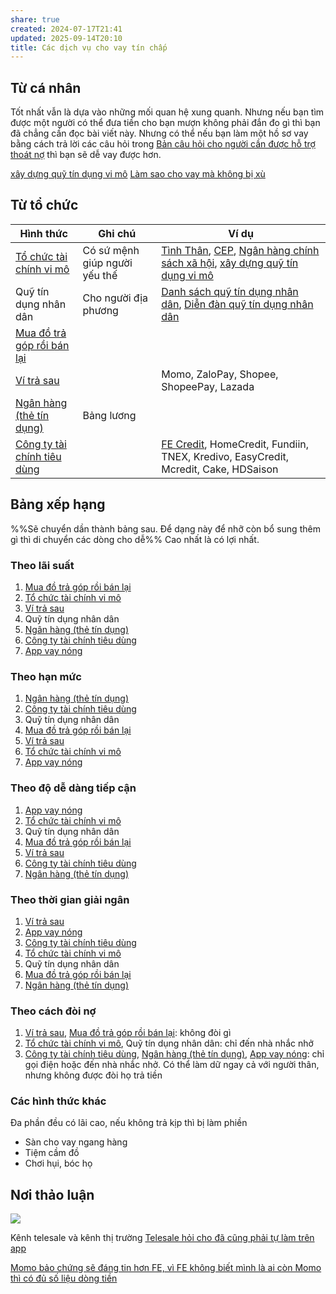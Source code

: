 ```yaml
---
share: true
created: 2024-07-17T21:41
updated: 2025-09-14T20:10
title: Các dịch vụ cho vay tín chấp
---
```

## Từ cá nhân
Tốt nhất vẫn là dựa vào những mối quan hệ xung quanh. Nhưng nếu bạn tìm được một người có thể đưa tiền cho bạn mượn không phải đắn đo gì thì bạn đã chẳng cần đọc bài viết này. Nhưng có thể nếu bạn làm một hồ sơ vay bằng cách trả lời các câu hỏi trong [Bản câu hỏi cho người cần được hỗ trợ thoát nợ](../../../%F0%9F%93%90D%E1%BB%B1%20%C3%A1n/Gi%C3%BAp%20nhau%20tho%C3%A1t%20n%E1%BB%A3/B%E1%BA%A3n%20c%C3%A2u%20h%E1%BB%8Fi%20cho%20ng%C6%B0%E1%BB%9Di%20c%E1%BA%A7n%20%C4%91%C6%B0%E1%BB%A3c%20h%E1%BB%97%20tr%E1%BB%A3%20tho%C3%A1t%20n%E1%BB%A3.md) thì bạn sẽ dễ vay được hơn.

[xây dựng quỹ tín dụng vi mô](../../../%F0%9F%93%90D%E1%BB%B1%20%C3%A1n/Gi%C3%BAp%20nhau%20tho%C3%A1t%20n%E1%BB%A3/Qu%E1%BB%B9/Ng%C3%A2n%20h%C3%A0ng%20mini%20v%C3%A0%20m%E1%BA%A1ng%20l%C6%B0%E1%BB%9Bi%20cho%20vay%20ngang%20h%C3%A0ng.md)
[Làm sao cho vay mà không bị xù](../../../%F0%9F%93%90D%E1%BB%B1%20%C3%A1n/Gi%C3%BAp%20nhau%20tho%C3%A1t%20n%E1%BB%A3/T%C3%A0i%20li%E1%BB%87u/L%C3%A0m%20sao%20cho%20vay%20m%C3%A0%20kh%C3%B4ng%20b%E1%BB%8B%20x%C3%B9.md)

## Từ tổ chức
| Hình thức                                                                                                                                                  | Ghi chú                       | Ví dụ                                                                                                                                                                                                                                                                                                                                                                                                                   |
| ---------------------------------------------------------------------------------------------------------------------------------------------------------- | ----------------------------- | ----------------------------------------------------------------------------------------------------------------------------------------------------------------------------------------------------------------------------------------------------------------------------------------------------------------------------------------------------------------------------------------------------------------------- |
| [Tổ chức tài chính vi mô](./T%E1%BB%95%20ch%E1%BB%A9c%20t%C3%A0i%20ch%C3%ADnh%20vi%20m%C3%B4/index.md)                                                                                                                                | Có sứ mệnh giúp người yếu thế | [Tình Thân](./T%E1%BB%95%20ch%E1%BB%A9c%20t%C3%A0i%20ch%C3%ADnh%20vi%20m%C3%B4/T%C3%ACnh%20Th%C3%A2n.md), [CEP](./T%E1%BB%95%20ch%E1%BB%A9c%20t%C3%A0i%20ch%C3%ADnh%20vi%20m%C3%B4/CEP.md), [Ngân hàng chính sách xã hội](./T%E1%BB%95%20ch%E1%BB%A9c%20t%C3%A0i%20ch%C3%ADnh%20vi%20m%C3%B4/Ng%C3%A2n%20h%C3%A0ng%20ch%C3%ADnh%20s%C3%A1ch%20x%C3%A3%20h%E1%BB%99i.md), [xây dựng quỹ tín dụng vi mô](../../../%F0%9F%93%90D%E1%BB%B1%20%C3%A1n/Gi%C3%BAp%20nhau%20tho%C3%A1t%20n%E1%BB%A3/Qu%E1%BB%B9/Ng%C3%A2n%20h%C3%A0ng%20mini%20v%C3%A0%20m%E1%BA%A1ng%20l%C6%B0%E1%BB%9Bi%20cho%20vay%20ngang%20h%C3%A0ng.md)                                                                                                                                                                                                                                                                                                |
| Quỹ tín dụng nhân dân                                                                                                                                      | Cho người địa phương          | [Danh sách quỹ tín dụng nhân dân](https://sbv.gov.vn/vi/w/danh-sách-qtdnd-đến-30/3/2025-2-1), [Diễn đàn quỹ tín dụng nhân dân](https://www.facebook.com/groups/586777684845399/) |
| [Mua đồ trả góp rồi bán lại](../../../%E2%9A%A1Hi%E1%BB%83u%20bi%E1%BA%BFt%20s%C3%A2u/T%E1%BB%95%20ch%E1%BB%A9c%20t%C3%A0i%20ch%C3%ADnh/T%E1%BB%95%20ch%E1%BB%A9c%20t%C3%ADn%20d%E1%BB%A5ng/C%C3%B3%20th%E1%BB%83%20vay%20ti%E1%BB%81n%20b%E1%BA%B1ng%20c%C3%A1ch%20mua%20%C4%91%E1%BB%93%20tr%E1%BA%A3%20g%C3%B3p%20r%E1%BB%93i%20b%C3%A1n%20l%E1%BA%A1i.md)                                                                       |                               |                                                                                                                                                                                                                                                                                                                                                                                                                         |
| [Ví trả sau](./T%E1%BB%95%20ch%E1%BB%A9c%20t%C3%ADn%20d%E1%BB%A5ng%20phi%20ng%C3%A2n%20h%C3%A0ng/V%C3%AD%20tr%E1%BA%A3%20sau.md)                                                                                                                                             |                               | Momo, ZaloPay, Shopee, ShopeePay, Lazada                                                                                                                                                                                                                                                                                                                                                                                |
| [Ngân hàng (thẻ tín dụng)](./Ng%C3%A2n%20h%C3%A0ng/Ng%C3%A2n%20h%C3%A0ng%20(th%E1%BA%BB%20t%C3%ADn%20d%E1%BB%A5ng).md)                                                                                                                               | Bảng lương                    |                                                                                                                                                                                                                                                                                                                                                                                                                         |
| [Công ty tài chính tiêu dùng](./T%E1%BB%95%20ch%E1%BB%A9c%20t%C3%ADn%20d%E1%BB%A5ng%20phi%20ng%C3%A2n%20h%C3%A0ng/C%C3%B4ng%20ty%20t%C3%A0i%20ch%C3%ADnh%20ti%C3%AAu%20d%C3%B9ng/index.md) |                               | [FE Credit](../../T%C3%ACnh%20h%C3%ACnh%20%E1%BB%9F%20Vi%E1%BB%87t%20Nam/L%C4%A9nh%20v%E1%BB%B1c%20c%E1%BB%A5%20th%E1%BB%83/T%C3%A0i%20ch%C3%ADnh/T%E1%BB%95%20ch%E1%BB%A9c%20t%C3%ADn%20d%E1%BB%A5ng/T%E1%BB%95%20ch%E1%BB%A9c%20t%C3%ADn%20d%E1%BB%A5ng%20phi%20ng%C3%A2n%20h%C3%A0ng/C%C3%B4ng%20ty%20t%C3%A0i%20ch%C3%ADnh%20ti%C3%AAu%20d%C3%B9ng/FE%20Credit/index.md), HomeCredit, Fundiin, TNEX, Kredivo, EasyCredit, Mcredit, Cake, HDSaison                                                                                                                                                                            |

## Bảng xếp hạng
%%Sẽ chuyển dần thành bảng sau. Để dạng này để nhỡ còn bổ sung thêm gì thì di chuyển các dòng cho dễ%%
Cao nhất là có lợi nhất.

### Theo lãi suất
1. [Mua đồ trả góp rồi bán lại](../../../%E2%9A%A1Hi%E1%BB%83u%20bi%E1%BA%BFt%20s%C3%A2u/T%E1%BB%95%20ch%E1%BB%A9c%20t%C3%A0i%20ch%C3%ADnh/T%E1%BB%95%20ch%E1%BB%A9c%20t%C3%ADn%20d%E1%BB%A5ng/C%C3%B3%20th%E1%BB%83%20vay%20ti%E1%BB%81n%20b%E1%BA%B1ng%20c%C3%A1ch%20mua%20%C4%91%E1%BB%93%20tr%E1%BA%A3%20g%C3%B3p%20r%E1%BB%93i%20b%C3%A1n%20l%E1%BA%A1i.md)
2. [Tổ chức tài chính vi mô](./T%E1%BB%95%20ch%E1%BB%A9c%20t%C3%A0i%20ch%C3%ADnh%20vi%20m%C3%B4/index.md)
3. [Ví trả sau](./T%E1%BB%95%20ch%E1%BB%A9c%20t%C3%ADn%20d%E1%BB%A5ng%20phi%20ng%C3%A2n%20h%C3%A0ng/V%C3%AD%20tr%E1%BA%A3%20sau.md)
4. Quỹ tín dụng nhân dân   
5. [Ngân hàng (thẻ tín dụng)](./Ng%C3%A2n%20h%C3%A0ng/Ng%C3%A2n%20h%C3%A0ng%20(th%E1%BA%BB%20t%C3%ADn%20d%E1%BB%A5ng).md)
6. [Công ty tài chính tiêu dùng](./T%E1%BB%95%20ch%E1%BB%A9c%20t%C3%ADn%20d%E1%BB%A5ng%20phi%20ng%C3%A2n%20h%C3%A0ng/C%C3%B4ng%20ty%20t%C3%A0i%20ch%C3%ADnh%20ti%C3%AAu%20d%C3%B9ng/index.md)
7. [App vay nóng](./T%E1%BB%95%20ch%E1%BB%A9c%20t%C3%ADn%20d%E1%BB%A5ng%20phi%20ng%C3%A2n%20h%C3%A0ng/App%20vay%20n%C3%B3ng/index.md)

### Theo hạn mức
1. [Ngân hàng (thẻ tín dụng)](./Ng%C3%A2n%20h%C3%A0ng/Ng%C3%A2n%20h%C3%A0ng%20(th%E1%BA%BB%20t%C3%ADn%20d%E1%BB%A5ng).md)
2. [Công ty tài chính tiêu dùng](./T%E1%BB%95%20ch%E1%BB%A9c%20t%C3%ADn%20d%E1%BB%A5ng%20phi%20ng%C3%A2n%20h%C3%A0ng/C%C3%B4ng%20ty%20t%C3%A0i%20ch%C3%ADnh%20ti%C3%AAu%20d%C3%B9ng/index.md)
3. Quỹ tín dụng nhân dân   
4. [Mua đồ trả góp rồi bán lại](../../../%E2%9A%A1Hi%E1%BB%83u%20bi%E1%BA%BFt%20s%C3%A2u/T%E1%BB%95%20ch%E1%BB%A9c%20t%C3%A0i%20ch%C3%ADnh/T%E1%BB%95%20ch%E1%BB%A9c%20t%C3%ADn%20d%E1%BB%A5ng/C%C3%B3%20th%E1%BB%83%20vay%20ti%E1%BB%81n%20b%E1%BA%B1ng%20c%C3%A1ch%20mua%20%C4%91%E1%BB%93%20tr%E1%BA%A3%20g%C3%B3p%20r%E1%BB%93i%20b%C3%A1n%20l%E1%BA%A1i.md)
5. [Ví trả sau](./T%E1%BB%95%20ch%E1%BB%A9c%20t%C3%ADn%20d%E1%BB%A5ng%20phi%20ng%C3%A2n%20h%C3%A0ng/V%C3%AD%20tr%E1%BA%A3%20sau.md)
6. [Tổ chức tài chính vi mô](./T%E1%BB%95%20ch%E1%BB%A9c%20t%C3%A0i%20ch%C3%ADnh%20vi%20m%C3%B4/index.md)
7. [App vay nóng](./T%E1%BB%95%20ch%E1%BB%A9c%20t%C3%ADn%20d%E1%BB%A5ng%20phi%20ng%C3%A2n%20h%C3%A0ng/App%20vay%20n%C3%B3ng/index.md)

### Theo độ dễ dàng tiếp cận
1. [App vay nóng](./T%E1%BB%95%20ch%E1%BB%A9c%20t%C3%ADn%20d%E1%BB%A5ng%20phi%20ng%C3%A2n%20h%C3%A0ng/App%20vay%20n%C3%B3ng/index.md)
2. [Tổ chức tài chính vi mô](./T%E1%BB%95%20ch%E1%BB%A9c%20t%C3%A0i%20ch%C3%ADnh%20vi%20m%C3%B4/index.md)
3. Quỹ tín dụng nhân dân   
4. [Mua đồ trả góp rồi bán lại](../../../%E2%9A%A1Hi%E1%BB%83u%20bi%E1%BA%BFt%20s%C3%A2u/T%E1%BB%95%20ch%E1%BB%A9c%20t%C3%A0i%20ch%C3%ADnh/T%E1%BB%95%20ch%E1%BB%A9c%20t%C3%ADn%20d%E1%BB%A5ng/C%C3%B3%20th%E1%BB%83%20vay%20ti%E1%BB%81n%20b%E1%BA%B1ng%20c%C3%A1ch%20mua%20%C4%91%E1%BB%93%20tr%E1%BA%A3%20g%C3%B3p%20r%E1%BB%93i%20b%C3%A1n%20l%E1%BA%A1i.md)
5. [Ví trả sau](./T%E1%BB%95%20ch%E1%BB%A9c%20t%C3%ADn%20d%E1%BB%A5ng%20phi%20ng%C3%A2n%20h%C3%A0ng/V%C3%AD%20tr%E1%BA%A3%20sau.md)
6. [Công ty tài chính tiêu dùng](./T%E1%BB%95%20ch%E1%BB%A9c%20t%C3%ADn%20d%E1%BB%A5ng%20phi%20ng%C3%A2n%20h%C3%A0ng/C%C3%B4ng%20ty%20t%C3%A0i%20ch%C3%ADnh%20ti%C3%AAu%20d%C3%B9ng/index.md)
7. [Ngân hàng (thẻ tín dụng)](./Ng%C3%A2n%20h%C3%A0ng/Ng%C3%A2n%20h%C3%A0ng%20(th%E1%BA%BB%20t%C3%ADn%20d%E1%BB%A5ng).md)   

### Theo thời gian giải ngân
1. [Ví trả sau](./T%E1%BB%95%20ch%E1%BB%A9c%20t%C3%ADn%20d%E1%BB%A5ng%20phi%20ng%C3%A2n%20h%C3%A0ng/V%C3%AD%20tr%E1%BA%A3%20sau.md)
2. [App vay nóng](./T%E1%BB%95%20ch%E1%BB%A9c%20t%C3%ADn%20d%E1%BB%A5ng%20phi%20ng%C3%A2n%20h%C3%A0ng/App%20vay%20n%C3%B3ng/index.md)
3. [Công ty tài chính tiêu dùng](./T%E1%BB%95%20ch%E1%BB%A9c%20t%C3%ADn%20d%E1%BB%A5ng%20phi%20ng%C3%A2n%20h%C3%A0ng/C%C3%B4ng%20ty%20t%C3%A0i%20ch%C3%ADnh%20ti%C3%AAu%20d%C3%B9ng/index.md)
4. [Tổ chức tài chính vi mô](./T%E1%BB%95%20ch%E1%BB%A9c%20t%C3%A0i%20ch%C3%ADnh%20vi%20m%C3%B4/index.md)
5. Quỹ tín dụng nhân dân   
6. [Mua đồ trả góp rồi bán lại](../../../%E2%9A%A1Hi%E1%BB%83u%20bi%E1%BA%BFt%20s%C3%A2u/T%E1%BB%95%20ch%E1%BB%A9c%20t%C3%A0i%20ch%C3%ADnh/T%E1%BB%95%20ch%E1%BB%A9c%20t%C3%ADn%20d%E1%BB%A5ng/C%C3%B3%20th%E1%BB%83%20vay%20ti%E1%BB%81n%20b%E1%BA%B1ng%20c%C3%A1ch%20mua%20%C4%91%E1%BB%93%20tr%E1%BA%A3%20g%C3%B3p%20r%E1%BB%93i%20b%C3%A1n%20l%E1%BA%A1i.md)
7. [Ngân hàng (thẻ tín dụng)](./Ng%C3%A2n%20h%C3%A0ng/Ng%C3%A2n%20h%C3%A0ng%20(th%E1%BA%BB%20t%C3%ADn%20d%E1%BB%A5ng).md)

### Theo cách đòi nợ
1. [Ví trả sau](./T%E1%BB%95%20ch%E1%BB%A9c%20t%C3%ADn%20d%E1%BB%A5ng%20phi%20ng%C3%A2n%20h%C3%A0ng/V%C3%AD%20tr%E1%BA%A3%20sau.md), [Mua đồ trả góp rồi bán lại](../../../%E2%9A%A1Hi%E1%BB%83u%20bi%E1%BA%BFt%20s%C3%A2u/T%E1%BB%95%20ch%E1%BB%A9c%20t%C3%A0i%20ch%C3%ADnh/T%E1%BB%95%20ch%E1%BB%A9c%20t%C3%ADn%20d%E1%BB%A5ng/C%C3%B3%20th%E1%BB%83%20vay%20ti%E1%BB%81n%20b%E1%BA%B1ng%20c%C3%A1ch%20mua%20%C4%91%E1%BB%93%20tr%E1%BA%A3%20g%C3%B3p%20r%E1%BB%93i%20b%C3%A1n%20l%E1%BA%A1i.md): không đòi gì
2. [Tổ chức tài chính vi mô](./T%E1%BB%95%20ch%E1%BB%A9c%20t%C3%A0i%20ch%C3%ADnh%20vi%20m%C3%B4/index.md), Quỹ tín dụng nhân dân: chỉ đến nhà nhắc nhở
3. [Công ty tài chính tiêu dùng](./T%E1%BB%95%20ch%E1%BB%A9c%20t%C3%ADn%20d%E1%BB%A5ng%20phi%20ng%C3%A2n%20h%C3%A0ng/C%C3%B4ng%20ty%20t%C3%A0i%20ch%C3%ADnh%20ti%C3%AAu%20d%C3%B9ng/index.md), [Ngân hàng (thẻ tín dụng)](./Ng%C3%A2n%20h%C3%A0ng/Ng%C3%A2n%20h%C3%A0ng%20(th%E1%BA%BB%20t%C3%ADn%20d%E1%BB%A5ng).md), [App vay nóng](./T%E1%BB%95%20ch%E1%BB%A9c%20t%C3%ADn%20d%E1%BB%A5ng%20phi%20ng%C3%A2n%20h%C3%A0ng/App%20vay%20n%C3%B3ng/index.md): chỉ gọi điện hoặc đến nhà nhắc nhở. Có thể làm dữ ngay cả với người thân, nhưng không được đòi họ trả tiền


### Các hình thức khác
Đa phần đều có lãi cao, nếu không trả kịp thì bị làm phiền
- Sàn cho vay ngang hàng
- Tiệm cầm đồ 
- Chơi hụi, bóc họ

## Nơi thảo luận
![](https://imagizer.imageshack.com/a/img923/1273/jQAnX6.png)

Kênh telesale và kênh thị trường
[Telesale hỏi cho đã cũng phải tự làm trên app](./Telesale%20h%E1%BB%8Fi%20cho%20%C4%91%C3%A3%20c%C5%A9ng%20ph%E1%BA%A3i%20t%E1%BB%B1%20l%C3%A0m%20tr%C3%AAn%20app.md)

[Momo bảo chứng sẽ đáng tin hơn FE, vì FE không biết mình là ai còn Momo thì có đủ số liệu dòng tiền](../../T%C3%ACnh%20h%C3%ACnh%20%E1%BB%9F%20Vi%E1%BB%87t%20Nam/L%C4%A9nh%20v%E1%BB%B1c%20c%E1%BB%A5%20th%E1%BB%83/T%C3%A0i%20ch%C3%ADnh/T%E1%BB%95%20ch%E1%BB%A9c%20t%C3%ADn%20d%E1%BB%A5ng/T%E1%BB%95%20ch%E1%BB%A9c%20t%C3%ADn%20d%E1%BB%A5ng%20phi%20ng%C3%A2n%20h%C3%A0ng/Momo%20b%E1%BA%A3o%20ch%E1%BB%A9ng%20s%E1%BA%BD%20%C4%91%C3%A1ng%20tin%20h%C6%A1n%20FE,%20v%C3%AC%20FE%20kh%C3%B4ng%20bi%E1%BA%BFt%20m%C3%ACnh%20l%C3%A0%20ai%20c%C3%B2n%20Momo%20th%C3%AC%20c%C3%B3%20%C4%91%E1%BB%A7%20s%E1%BB%91%20li%E1%BB%87u%20d%C3%B2ng%20ti%E1%BB%81n.md)
